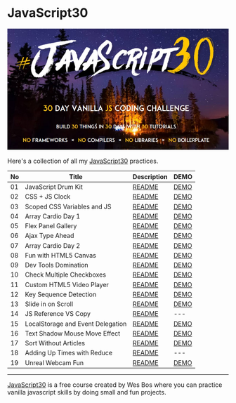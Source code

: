 # JavaScript30

![](./Javascript30_cover.jpg)

Here's a collection of all my [JavaScript30](https://javascript30.com/) practices.


| No  | Title                             | Description                                                                                                   | DEMO                                                                                    |
| --- | --------------------------------- | ------------------------------------------------------------------------------------------------------------- | --------------------------------------------------------------------------------------- |
| 01  | JavaScript Drum Kit               | [README](https://github.com/KellyCHI22/JavaScript30/blob/main/01-JavaScript-Drum-Kit/README.md)               | [DEMO](https://kellychi22.github.io/JavaScript30/01-JavaScript-Drum-Kit/)               |
| 02  | CSS + JS Clock                    | [README](https://github.com/KellyCHI22/JavaScript30/blob/main/02-JS-and-CS-Clock/README.md)                   | [DEMO](https://kellychi22.github.io/JavaScript30/02-JS-and-CS-Clock/)                   |
| 03  | Scoped CSS Variables and JS       | [README](https://github.com/KellyCHI22/JavaScript30/blob/main/03-CSS-Variables/README.md)                     | [DEMO](https://kellychi22.github.io/JavaScript30/03-CSS-Variables/)                     |
| 04  | Array Cardio Day 1                | [README](https://github.com/KellyCHI22/JavaScript30/blob/main/04-Array-Cardio-Day-1/README.md)                | [DEMO](https://kellychi22.github.io/JavaScript30/04-Array-Cardio-Day-1/)                |
| 05  | Flex Panel Gallery                | [README](https://github.com/KellyCHI22/JavaScript30/tree/main/05-Flex-Panel-Gallery)                          | [DEMO](https://kellychi22.github.io/JavaScript30/05-Flex-Panel-Gallery/)                |
| 06  | Ajax Type Ahead                   | [README](https://github.com/KellyCHI22/JavaScript30/blob/main/06-Type-Ahead/README.md)                        | [DEMO](https://kellychi22.github.io/JavaScript30/06-Type-Ahead/)                        |
| 07  | Array Cardio Day 2                | [README](https://github.com/KellyCHI22/JavaScript30/blob/main/07-Array-Cardio-Day-2/README.md)                | [DEMO](https://kellychi22.github.io/JavaScript30/07-Array-Cardio-Day-2/)                |
| 08  | Fun with HTML5 Canvas             | [README](https://github.com/KellyCHI22/JavaScript30/blob/main/08-Fun-with-HTML5-Canvas/README.md)             | [DEMO](https://kellychi22.github.io/JavaScript30/08-Fun-with-HTML5-Canvas/)             |
| 09  | Dev Tools Domination              | [README](https://github.com/KellyCHI22/JavaScript30/blob/main/09-Dev-Tools-Domination/README.md)              | [DEMO](https://kellychi22.github.io/JavaScript30/09-Dev-Tools-Domination/)              |
| 10  | Check Multiple Checkboxes         | [README](https://github.com/KellyCHI22/JavaScript30/blob/main/10-Hold-Shift-and-Check-Checkboxes/README.md)   | [DEMO](https://kellychi22.github.io/JavaScript30/10-Hold-Shift-and-Check-Checkboxes/)   |
| 11  | Custom HTML5 Video Player         | [README](https://github.com/KellyCHI22/JavaScript30/blob/main/11-Custom-Video-Player/README.md)               | [DEMO](https://kellychi22.github.io/JavaScript30/11-Custom-Video-Player/)               |
| 12  | Key Sequence Detection            | [README](https://github.com/KellyCHI22/JavaScript30/blob/main/12-Key-Sequence-Detection/README.md)            | [DEMO](https://kellychi22.github.io/JavaScript30/12-Key-Sequence-Detection/)            |
| 13  | Slide in on Scroll                | [README](https://github.com/KellyCHI22/JavaScript30/blob/main/13-Slide-in-on-Scroll/README.md)                | [DEMO](https://kellychi22.github.io/JavaScript30/13-Slide-in-on-Scroll/)                |
| 14  | JS Reference VS Copy              | [README](https://github.com/KellyCHI22/JavaScript30/blob/main/14-JavaScript-References-VS-Copying/README.md)  | ---                                                                                     |
| 15  | LocalStorage and Event Delegation | [README](https://github.com/KellyCHI22/JavaScript30/blob/main/15-LocalStorage-and-Event-Delegation/README.md) | [DEMO](https://kellychi22.github.io/JavaScript30/15-LocalStorage-and-Event-Delegation/) |
| 16  | Text Shadow Mouse Move Effect     | [README](https://github.com/KellyCHI22/JavaScript30/blob/main/16-Mouse-Move-Shadow/README.md)                 | [DEMO](https://kellychi22.github.io/JavaScript30/16-Mouse-Move-Shadow/)                 |
| 17  | Sort Without Articles             | [README](https://github.com/KellyCHI22/JavaScript30/blob/main/17-Sort-Without-Articles/README.md)             | [DEMO](https://kellychi22.github.io/JavaScript30/17-Sort-Without-Articles/)             |
| 18  | Adding Up Times with Reduce       | [README](https://github.com/KellyCHI22/JavaScript30/tree/main/18-Adding-Up-Times-with-Reduce)                 | ---                                                                                     |
| 19  | Unreal Webcam Fun                 | [README](https://github.com/KellyCHI22/JavaScript30/blob/main/19-Webcam-Fun/README.md)                        | [DEMO](https://kellychi22.github.io/JavaScript30/19-Webcam-Fun/)                        |




___

[JavaScript30](https://javascript30.com/) is a free course created by Wes Bos where you can practice vanilla javascript skills by doing small and fun projects.